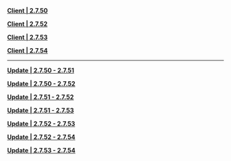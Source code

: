 **[Client | 2.7.50](https://autopatchhkwstest.yuanshen.com/client_app/download/beta_pc/20220516111633_WUVnBZN1Z5GKS2zT/GenshinImpact_2.7.50_beta.zip)**

**[Client | 2.7.52](https://autopatchhkwstest.yuanshen.com/client_app/download/beta_pc/20220527104609_HRryF56u2UIpBTrm/GenshinImpact_2.7.52_beta.zip)**

**[Client | 2.7.53](https://autopatchhkwstest.yuanshen.com/client_app/download/beta_pc/20220602123952_0DleoDsidxMurQJ5/GenshinImpact_2.7.53_beta.zip)**

**[Client | 2.7.54](https://autopatchhkwstest.yuanshen.com/client_app/download/beta_pc/20220609103834_Nwav7NbgEAOWS3b2/GenshinImpact_2.7.54_beta.zip)**

-----

**[Update | 2.7.50 - 2.7.51](https://autopatchhkws.yuanshen.com/client_app/beta_update/hk4e_global/30/game_2.7.50_2.7.51_hdiff_xP1tX2wvcYJiAkmS.zip)**

**[Update | 2.7.50 - 2.7.52](https://autopatchhkws.yuanshen.com/client_app/beta_update/hk4e_global/30/game_2.7.50_2.7.52_hdiff_V6en1IxgbrshzAR4.zip)**

**[Update | 2.7.51 - 2.7.52](https://autopatchhkws.yuanshen.com/client_app/beta_update/hk4e_global/30/game_2.7.51_2.7.52_hdiff_XaEvVTkF761R5PcN.zip)**

**[Update | 2.7.51 - 2.7.53](https://autopatchhkws.yuanshen.com/client_app/beta_update/hk4e_global/30/game_2.7.51_2.7.53_hdiff_KTvacLbt95FysqSP.zip)**

**[Update | 2.7.52 - 2.7.53](https://autopatchhkws.yuanshen.com/client_app/beta_update/hk4e_global/30/game_2.7.52_2.7.53_hdiff_1YsFV6ErTaj4gyIK.zip)**

**[Update | 2.7.52 - 2.7.54](https://autopatchhkws.yuanshen.com/client_app/beta_update/hk4e_global/30/game_2.7.52_2.7.54_hdiff_Wqnj3HkvJsbXRAYf.zip)**

**[Update | 2.7.53 - 2.7.54](https://autopatchhkws.yuanshen.com/client_app/beta_update/hk4e_global/30/game_2.7.53_2.7.54_hdiff_WowROmNAziS2VQqP.zip)**